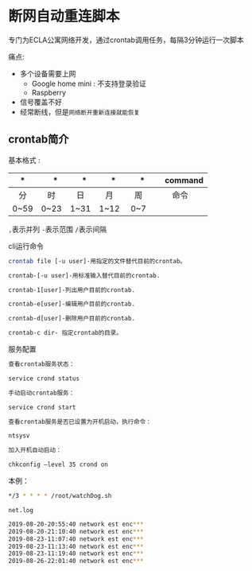 # 断网自动重连脚本

专门为ECLA公寓网络开发，通过crontab调用任务，每隔3分钟运行一次脚本

痛点:
- 多个设备需要上网
    - Google home mini : 不支持登录验证
    - Raspberry
- 信号覆盖不好
- 经常断线，但是`网络断开重新连接就能恢复`

## crontab简介


基本格式 :


|*　|　*　|　*　|　*　|　*　|　command|
|:---:|:---:|:---:|:---:|:---:|:---:|
|分　|  时　| 日　|  月　|  周　|  命令|
|0~59|0~23|1~31|1~12|0~7|


`,`表示并列
`-`表示范围
`/`表示间隔

cli运行命令

~~~sh
crontab file [-u user]-用指定的文件替代目前的crontab。

crontab-[-u user]-用标准输入替代目前的crontab.

crontab-1[user]-列出用户目前的crontab.

crontab-e[user]-编辑用户目前的crontab.

crontab-d[user]-删除用户目前的crontab.

crontab-c dir- 指定crontab的目录。 
~~~

服务配置

~~~sh
查看crontab服务状态：

service crond status

手动启动crontab服务：

service crond start

查看crontab服务是否已设置为开机启动，执行命令：

ntsysv

加入开机自动启动：

chkconfig –level 35 crond on
~~~


本例：
~~~sh
*/3 * * * * /root/watchDog.sh
~~~




`net.log`

~~~sh
2019-08-20-20:55:40 network est enc***
2019-08-20-21:10:40 network est enc***
2019-08-23-11:07:40 network est enc***
2019-08-23-11:13:40 network est enc***
2019-08-23-11:19:40 network est enc***
2019-08-26-22:01:40 network est enc***
~~~